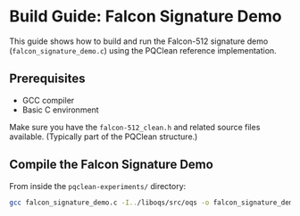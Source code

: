 # Build Guide: Falcon Signature Demo

This guide shows how to build and run the Falcon-512 signature demo (`falcon_signature_demo.c`) using the PQClean reference implementation.

## Prerequisites

- GCC compiler
- Basic C environment

Make sure you have the `falcon-512_clean.h` and related source files available. (Typically part of the PQClean structure.)

## Compile the Falcon Signature Demo

From inside the `pqclean-experiments/` directory:

```bash
gcc falcon_signature_demo.c -I../liboqs/src/oqs -o falcon_signature_demo
